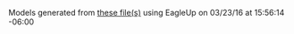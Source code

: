 Models generated from [these file(s)](https://raw.github.com/sparkfun/ToF_Range_Finder_Sensor-VL6180/122d5527ecb044d3a4ecf9f7f5930f41a7e58d24/Hardware/SparkFun_VL6180_Sensor.brd) using EagleUp on 03/23/16 at 15:56:14 -06:00
